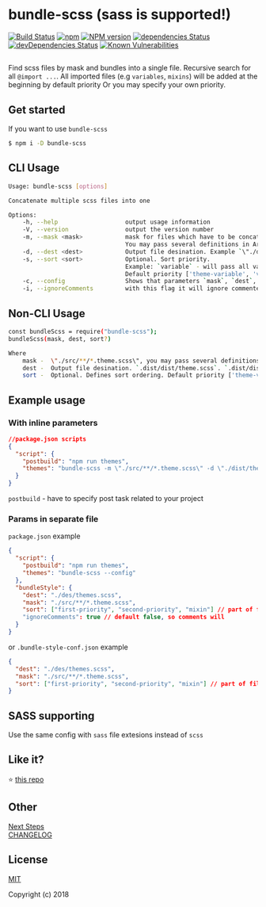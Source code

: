 # bundle-scss (sass is supported!)

[![Build Status](https://travis-ci.org/vasinkevych/bundle-scss.svg?branch=master)](https://travis-ci.org/vasinkevych/bundle-scss)
[![npm](https://img.shields.io/npm/dm/bundle-scss.svg)](https://www.npmjs.com/package/bundle-scss)
[![NPM version](http://img.shields.io/npm/v/bundle-scss.svg)](https://www.npmjs.com/package/bundle-scss)
[![dependencies Status](https://david-dm.org/vasinkevych/bundle-scss.svg)](https://david-dm.org/vasinkevych/bundle-scss)
[![devDependencies Status](https://david-dm.org/vasinkevych/bundle-scss/dev-status.svg)](https://david-dm.org/vasinkevych/bundle-scss?type=dev)
[![Known Vulnerabilities](https://snyk.io/test/github/vasinkevych/bundle-scss/badge.svg?targetFile=package.json)](https://snyk.io/test/github/vasinkevych/bundle-scss?targetFile=package.json)

##

Find scss files by mask and bundles into a single file. Recursive search for all `@import ...`.
All imported files (e.g `variables`, `mixins`) will be added at the beginning by default priority
Or you may specify your own priority.

## Get started

If you want to use `bundle-scss`

```sh
$ npm i -D bundle-scss
```

## CLI Usage

```sh
Usage: bundle-scss [options]

Concatenate multiple scss files into one

Options:
    -h, --help                   output usage information
    -V, --version                output the version number
    -m, --mask <mask>            mask for files which have to be concatenate. Example \"./src/**/*.theme.scss\".
                                 You may pass several definitions in Array
    -d, --dest <dest>            Output file desination. Example `\"./dist/themes.scss\"`
    -s, --sort <sort>            Optional. Sort priority.
                                 Example: `variable` - will pass all variables files at the beginning
                                 Default priority ['theme-variable', 'variable', 'mixin']
    -c, --config                 Shows that parameters `mask`, `dest`, `sort`(optional) should be specified in `package-json` or `.bundle-style-conf.json`
    -i, --ignoreComments         with this flag it will ignore commented imports`

```

## Non-CLI Usage

```sh
const bundleScss = require("bundle-scss");
bundleScss(mask, dest, sort?)

Where
    mask -  \"./src/**/*.theme.scss\", you may pass several definitions in Array
    dest -  Output file desination. `.dist/dist/theme.scss`. `.dist/dist/` will be created, if it not exist
    sort -  Optional. Defines sort ordering. Default priority ['theme-variable', 'variable', 'mixin']"
```

## Example usage

### With inline parameters

```json
//package.json scripts
{
  "script": {
    "postbuild": "npm run themes",
    "themes": "bundle-scss -m \"./src/**/*.theme.scss\" -d \"./dist/themes.scss\""
  }
}
```

`postbuild` - have to specify post task related to your project

### Params in separate file

`package.json` example

```json
{
  "script": {
    "postbuild": "npm run themes",
    "themes": "bundle-scss --config"
  },
  "bundleStyle": {
    "dest": "./des/themes.scss",
    "mask": "./src/**/*.theme.scss",
    "sort": ["first-priority", "second-priority", "mixin"] // part of filenames
    "ignoreComments": true // default false, so comments will
  }
}
```

or `.bundle-style-conf.json` example

```json
{
  "dest": "./des/themes.scss",
  "mask": "./src/**/*.theme.scss",
  "sort": ["first-priority", "second-priority", "mixin"] // part of filenames
}
```

## SASS supporting

Use the same config with `sass` file extesions instead of `scss`

## Like it?

:star: [this repo](https://github.com/vasinkevych/bundle-scss)

## Other

[Next Steps](https://github.com/vasinkevych/bundle-scss/blob/master/ROADMAP.md)  
[CHANGELOG](https://github.com/vasinkevych/bundle-scss/blob/master/CHANGELOG.md)

## License

[MIT](http://opensource.org/licenses/MIT)

Copyright (c) 2018
